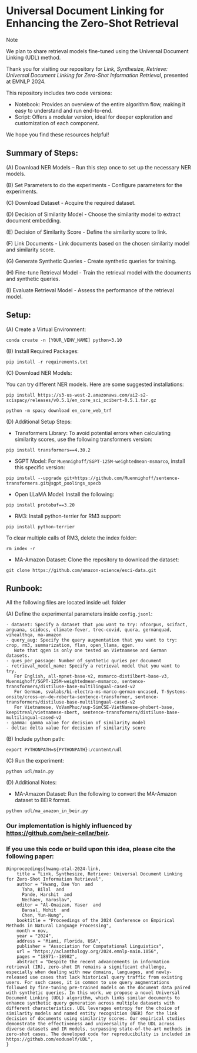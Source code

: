# Universal Document Linking for Enhancing the Zero-Shot Retrieval 

> [!NOTE]
> We plan to share retrieval models fine-tuned using the Universal Document Linking (UDL) method.

Thank you for visiting our repository for *Link, Synthesize, Retrieve: Universal Document Linking for Zero-Shot Information Retrieval*, presented at EMNLP 2024.

This repository includes two code versions:

- Notebook: Provides an overview of the entire algorithm flow, making it easy to understand and run end-to-end.
- Script: Offers a modular version, ideal for deeper exploration and customization of each component.

We hope you find these resources helpful!

## Summary of Steps:

   (A) Download NER Models – Run this step once to set up the necessary NER models.

   (B) Set Parameters to do the experiments - Configure parameters for the experiments.
   
   (C) Download Dataset - Acquire the required dataset.
      
   (D) Decision of Similarity Model - Choose the similarity model to extract document embedding.
   
   (E) Decision of Similarity Score - Define the similarity score to link.
   
   (F) Link Documents - Link documents based on the chosen similarity model and similarity score.
   
   (G) Generate Synthetic Queries - Create synthetic queries for training.
   
   (H) Fine-tune Retrieval Model - Train the retrieval model with the documents and synthetic queries.
   
   (I) Evaluate Retrieval Model - Assess the performance of the retrieval model.

## Setup:
   (A) Create a Virtual Environment: 
   ```
   conda create -n [YOUR_VENV_NAME] python=3.10
   ```
 
   (B) Install Required Packages:
   ```
   pip install -r requirements.txt
   ```

   (C) Download NER Models:

   You can try different NER models. Here are some suggested installations:
 
   ```
   pip install https://s3-us-west-2.amazonaws.com/ai2-s2-scispacy/releases/v0.5.1/en_core_sci_scibert-0.5.1.tar.gz

   python -m spacy download en_core_web_trf
   ```
   
   (D) Additional Setup Steps:
   - Transformers Library: To avoid potential errors when calculating similarity scores, use the following transformers version:
   ```
   pip install transformers==4.30.2    
   ```  
   - SGPT Model: For `Muennighoff/SGPT-125M-weightedmean-msmarco`, install this specific version:
   ```
   pip install --upgrade git+https://github.com/Muennighoff/sentence-transformers.git@sgpt_poolings_specb
   ```
   - Open LLaMA Model: Install the following:
   ```
   pip install protobuf==3.20
   ```
   - RM3: Install python-terrier for RM3 support:
   ```
   pip install python-terrier
   ```   
   To clear multiple calls of RM3, delete the index folder:   
   ```
   rm index -r
   ```      
   - MA-Amazon Dataset: Clone the repository to download the dataset:
   ```
   git clone https://github.com/amazon-science/esci-data.git 
   ```      

## Runbook:
All the following files are located inside `udl` folder

   (A) Define the experimental parameters inside `config.jsonl`:
   ```
   - dataset: Specify a dataset that you want to try: nfcorpus, scifact, arguana, scidocs, climate-fever, trec-covid, quora, germanquad, vihealthqa, ma-amazon
   - query_aug: Specify the query augmentation that you want to try: crop, rm3, summarization, flan, open_llama, qgen.
      Note that qgen is only one tested on Vietnamese and German datasets.
   - ques_per_passage: Number of synthetic quries per document
   - retrieval_model_name: Specify a retrieval model that you want to try.
      For English, all-mpnet-base-v2, msmarco-distilbert-base-v3, Muennighoff/SGPT-125M-weightedmean-msmarco, sentence-transformers/distiluse-base-multilingual-cased-v2
      For German, svalabs/bi-electra-ms-marco-german-uncased, T-Systems-onsite/cross-en-de-roberta-sentence-transformer, sentence-transformers/distiluse-base-multilingual-cased-v2
      For Vietnamese, VoVanPhuc/sup-SimCSE-VietNamese-phobert-base, keepitreal/vietnamese-sbert, sentence-transformers/distiluse-base-multilingual-cased-v2    
   - gamma: gamma value for decision of similarity model
   - delta: delta value for decision of similarity score
   ```

   (B) Include python path:
   ```
   export PYTHONPATH=${PYTHONPATH}:/content/udl
   ```
   
   (C) Run the experiment: 
   ```
   python udl/main.py
   ```
   
   (D) Additional Notes:
   
   - MA-Amazon Dataset: Run the following to convert the MA-Amazon dataset to BEIR format. 
   ```
   python udl/ma_amazon_in_beir.py
   ```      
    

### Our implementation is highly influenced by https://github.com/beir-cellar/beir.

### If you use this code or build upon this idea, please cite the following paper:
```bibtext
@inproceedings{hwang-etal-2024-link,
    title = "Link, Synthesize, Retrieve: Universal Document Linking for Zero-Shot Information Retrieval",
    author = "Hwang, Dae Yon  and
      Taha, Bilal  and
      Pande, Harshit  and
      Nechaev, Yaroslav",
    editor = "Al-Onaizan, Yaser  and
      Bansal, Mohit  and
      Chen, Yun-Nung",
    booktitle = "Proceedings of the 2024 Conference on Empirical Methods in Natural Language Processing",
    month = nov,
    year = "2024",
    address = "Miami, Florida, USA",
    publisher = "Association for Computational Linguistics",
    url = "https://aclanthology.org/2024.emnlp-main.1056",
    pages = "18971--18982",
    abstract = "Despite the recent advancements in information retrieval (IR), zero-shot IR remains a significant challenge, especially when dealing with new domains, languages, and newly-released use cases that lack historical query traffic from existing users. For such cases, it is common to use query augmentations followed by fine-tuning pre-trained models on the document data paired with synthetic queries. In this work, we propose a novel Universal Document Linking (UDL) algorithm, which links similar documents to enhance synthetic query generation across multiple datasets with different characteristics. UDL leverages entropy for the choice of similarity models and named entity recognition (NER) for the link decision of documents using similarity scores. Our empirical studies demonstrate the effectiveness and universality of the UDL across diverse datasets and IR models, surpassing state-of-the-art methods in zero-shot cases. The developed code for reproducibility is included in https://github.com/eoduself/UDL",
}
```
